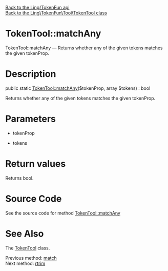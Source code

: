 [Back to the Ling/TokenFun api](https://github.com/lingtalfi/TokenFun/blob/master/doc/api/Ling/TokenFun.md)<br>
[Back to the Ling\TokenFun\Tool\TokenTool class](https://github.com/lingtalfi/TokenFun/blob/master/doc/api/Ling/TokenFun/Tool/TokenTool.md)


TokenTool::matchAny
================



TokenTool::matchAny — Returns whether any of the given tokens matches the given tokenProp.




Description
================


public static [TokenTool::matchAny](https://github.com/lingtalfi/TokenFun/blob/master/doc/api/Ling/TokenFun/Tool/TokenTool/matchAny.md)($tokenProp, array $tokens) : bool




Returns whether any of the given tokens matches the given tokenProp.




Parameters
================


- tokenProp

    

- tokens

    


Return values
================

Returns bool.








Source Code
===========
See the source code for method [TokenTool::matchAny](https://github.com/lingtalfi/TokenFun/blob/master/Tool/TokenTool.php#L219-L227)


See Also
================

The [TokenTool](https://github.com/lingtalfi/TokenFun/blob/master/doc/api/Ling/TokenFun/Tool/TokenTool.md) class.

Previous method: [match](https://github.com/lingtalfi/TokenFun/blob/master/doc/api/Ling/TokenFun/Tool/TokenTool/match.md)<br>Next method: [rtrim](https://github.com/lingtalfi/TokenFun/blob/master/doc/api/Ling/TokenFun/Tool/TokenTool/rtrim.md)<br>


